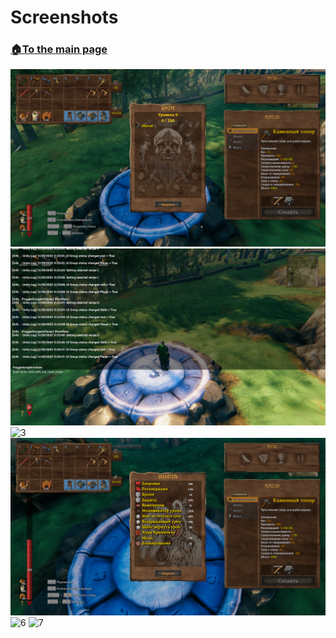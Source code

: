 # Screenshots

###  [🏠To the main page](https://github.com/FroggerHH/Frogger-Tribe-Classes-WIKI#readme)

![1](images/image(1).png)
![2](images/image(2).png)
![3](images/image(3).png)
![5](images/image(5).png)
![6](images/image(6).png)
![7](images/image(7).png)
